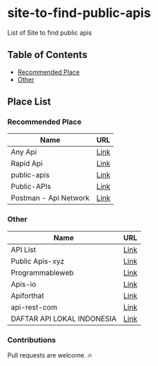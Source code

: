 # site-to-find-public-apis
List of Site to find public apis

## Table of Contents
* [Recommended Place](#recommended)
* [Other](#other)

## Place List

### Recommended Place

|Name       |URL  |
| ----------|:---:|
|Any Api|[Link](https://any-api.com)     |
|Rapid Api|[Link](https://rapidapi.com)|
|public-apis|[Link](https://github.com/public-apis/public-apis)|
|Public-APIs|[Link](https://github.com/n0shake/Public-APIs)|
|Postman - Api Network|[Link](https://explore.postman.com/)|


### Other 

|Name       |URL  |
| ----------|:---:|
|API List|[Link](https://apilist.fun)|
|Public Apis-xyz|[Link](https://public-apis.xyz/)|
|Programmableweb|[Link](https://www.programmableweb.com/category/all/apis)|
|Apis-io|[Link](http://apis.io/)|
|Apiforthat|[Link](http://www.apiforthat.com/apis)|
|api-rest-com|[Link](https://api-rest.com/apis/discover)|
|DAFTAR API LOKAL INDONESIA|[Link](https://github.com/farizdotid/DAFTAR-API-LOKAL-INDONESIA)|


### Contributions

Pull requests are welcome. :fire:

